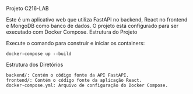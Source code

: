 Projeto C216-LAB

Este é um aplicativo web que utiliza FastAPI no backend, React no frontend e MongoDB como banco de dados. O projeto está configurado para ser executado com Docker Compose.
Estrutura do Projeto


Execute o comando para construir e iniciar os containers:


    docker-compose up --build


Estrutura dos Diretórios

    backend/: Contém o código fonte da API FastAPI.
    frontend/: Contém o código fonte da aplicação React.
    docker-compose.yml: Arquivo de configuração do Docker Compose.
